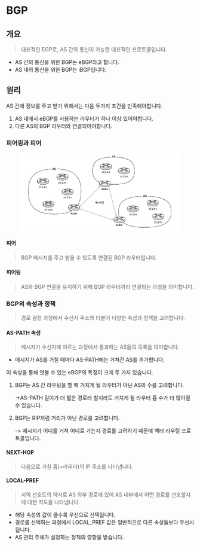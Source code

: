 # BGP

## 개요&#x20;

> 대표적인 EGP로, AS 간의 통신이  가능한 대표적인 프로토콜입니다.&#x20;

* AS 간의 통신을 위한 BGP는 eBGP라고 합니다.&#x20;
* AS 내의 통신을 위한 BGP는 iBGP입니다.&#x20;



## 원리&#x20;

AS 간에 정보를 주고 받기 위해서는 다음 두가지  조건을 만족해야합니다. &#x20;

1. AS 내에서 eBGP를 사용하는 라우터가  하나 이상 있어야합니다.&#x20;
2. 다른 AS의 BGP 라우터와 연결되어야합니다.&#x20;



### 피어링과 피어&#x20;

<figure><img src="../../../../.gitbook/assets/image (2) (1) (1).png" alt=""><figcaption></figcaption></figure>

#### 피어

> BGP 메시지를 주고 받을 수 있도록 연결된 BGP 라우터입니다.&#x20;

#### 피어링&#x20;

> AS와 BGP 연결을 유지하기 위해 BGP 라우터끼리 연결되는 과정을 의미합니다.&#x20;



### BGP의 속성과 정책&#x20;

> 경로 결정 과정에서 수신지 주소와 더불어 다양한 속성과 정책을 고려합니다.&#x20;

#### AS-PATH 속성&#x20;

> 메시지가 수신지에 이르는 과정에서 통과하는 AS들의 목록을 의미합니다.&#x20;

* 메시지가 AS를 거칠 때마다 AS-PATH에는 거쳐간 AS를 추가합니다.&#x20;

이 속성을 통해 엿볼 수 있는 eBGP의 특징이 크게 두 가지 있습니다.&#x20;

1.  BGP는 AS 간 라우팅을 할 때 거치게 될 라우터가 아닌 AS의 수를 고려합니다.&#x20;

    \->AS-PATH 길이가 더 짧은 경로라 할지라도 거치게 될 라우터 홉 수가 더 많아질 수 있습니다.&#x20;
2.  BGP는 RIP처럼 거리가 아닌 경로를 고려합니다.&#x20;

    \-> 메시지가 어디를 거쳐 어디로 가는지 경로를 고려하기  때문에 벡터 라우팅 프로토콜입니다.

#### NEXT-HOP

> 다음으로 거칠 홉(=라우터)의 IP 주소를 나타냅니다.&#x20;



#### LOCAL-PREF

> 지역 선호도의 약자로 AS 외부 경로에 있어 AS 내부에서 어떤 경로를 선호할지에 대한 척도를 나타냅니다.&#x20;

* 해당 속성의 값이 클수록 우선으로 선택됩니다.&#x20;
* 경로를 선택하는 과정에서 LOCAL\_PREF 값은 일반적으로 다른 속성들보다 우선시 됩니다.&#x20;
* AS 관리 주체가 설정하는 정책의 영향을 받습니다.&#x20;
